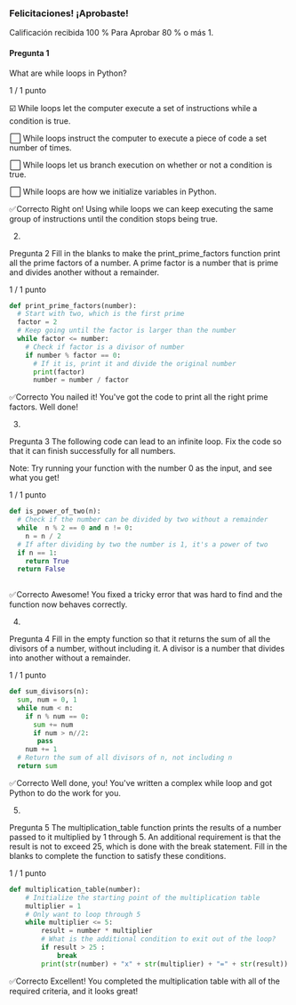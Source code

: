 ### Felicitaciones! ¡Aprobaste!
Calificación recibida 100 %
Para Aprobar 80 % o más
1.
#### Pregunta 1
What are while loops in Python?

1 / 1 punto

☑️ While loops let the computer execute a set of instructions while a condition is true.


 ⬜ While loops instruct the computer to execute a piece of code a set number of times.


 ⬜ While loops let us branch execution on whether or not a condition is true.


 ⬜ While loops are how we initialize variables in Python.

✅ Correcto
	Right on! Using while loops we can keep executing the same group of instructions until the condition stops being true.

2.
Pregunta 2
Fill in the blanks to make the print_prime_factors function print all the prime factors of a number. A prime factor is a number that is prime and divides another without a remainder.

1 / 1 punto
``` PYTHON
def print_prime_factors(number):
  # Start with two, which is the first prime
  factor = 2
  # Keep going until the factor is larger than the number
  while factor <= number:
    # Check if factor is a divisor of number
    if number % factor == 0:
      # If it is, print it and divide the original number
      print(factor)
      number = number / factor
```
✅Correcto
	You nailed it! You've got the code to print all the right
	prime factors. Well done!

3.
Pregunta 3
The following code can lead to an infinite loop. Fix the code so that it can finish successfully for all numbers.

Note: Try running your function with the number 0 as the input, and see what you get!


1 / 1 punto
``` PYTHON
def is_power_of_two(n):
  # Check if the number can be divided by two without a remainder
  while  n % 2 == 0 and n != 0:
    n = n / 2
  # If after dividing by two the number is 1, it's a power of two
  if n == 1:
    return True
  return False
  
```
✅ Correcto
	Awesome! You fixed a tricky error that was hard to find and
	the function now behaves correctly.

4.
Pregunta 4
Fill in the empty function so that it returns the sum of all the divisors of a number, without including it. A divisor is a number that divides into another without a remainder.

1 / 1 punto

``` PYTHON
def sum_divisors(n):
  sum, num = 0, 1
  while num < n:
    if n % num == 0: 
      sum += num
      if num > n//2: 
       pass
    num += 1
  # Return the sum of all divisors of n, not including n
  return sum

``` 
✅ Correcto
	Well done, you! You've written a complex while loop and got
	Python to do the work for you.

5.
Pregunta 5
The multiplication_table function prints the results of a number passed to it multiplied by 1 through 5. An additional requirement is that the result is not to exceed 25, which is done with the break statement. Fill in the blanks to complete the function to satisfy these conditions.

1 / 1 punto
``` PYTHON
def multiplication_table(number):
	# Initialize the starting point of the multiplication table
	multiplier = 1
	# Only want to loop through 5
	while multiplier <= 5:
		result = number * multiplier 
		# What is the additional condition to exit out of the loop?
		if result > 25 :
			break
		print(str(number) + "x" + str(multiplier) + "=" + str(result))

``` 
✅Correcto
	Excellent! You completed the multiplication table with all
	of the required criteria, and it looks great!

